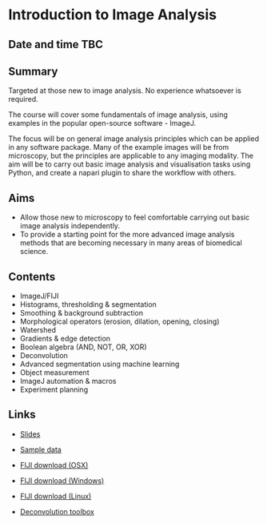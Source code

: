 # Introduction to Image Analysis

## Date and time TBC

## Summary
Targeted at those new to image analysis. No experience whatsoever is required.

The course will cover some fundamentals of image analysis, using examples in the popular open-source software - ImageJ.

The focus will be on general image analysis principles which can be applied in any software package. Many of the example images will be from microscopy, but the principles are applicable to any imaging modality.
The aim will be to carry out basic image analysis and visualisation tasks using Python, and create a napari plugin to share the workflow with others.

## Aims
* Allow those new to microscopy to feel comfortable carrying out basic image analysis independently.
* To provide a starting point for the more advanced image analysis methods that are becoming necessary in many areas of biomedical science.

## Contents

* ImageJ/FIJI
* Histograms, thresholding & segmentation 
* Smoothing & background subtraction 
* Morphological operators (erosion, dilation, opening, closing)
* Watershed 
* Gradients & edge detection 
* Boolean algebra (AND, NOT, OR, XOR)
* Deconvolution 
* Advanced segmentation using machine learning 
* Object measurement 
* ImageJ automation & macros 
* Experiment planning

## Links
* [Slides](https://docs.google.com/presentation/d/1ROM0s1Us--Ccj4InCkNg7hVWIrcJfNona5sRiz_ff_g/edit?usp=sharing)
* [Sample data](https://drive.google.com/file/d/1-j4z6rGRNds4-GhjLAyhhH_dAAcKFbsS/view?usp=share_link)

* [FIJI download (OSX)](https://downloads.imagej.net/fiji/latest/fiji-macosx.zip)
* [FIJI download (Windows)](https://downloads.imagej.net/fiji/latest/fiji-win64.zip)
* [FIJI download (Linux)](https://downloads.imagej.net/fiji/latest/fiji-linux64.zip)

* [Deconvolution toolbox](http://bigwww.epfl.ch/deconvolution/deconvolutionlab2/DeconvolutionLab_2.jar)